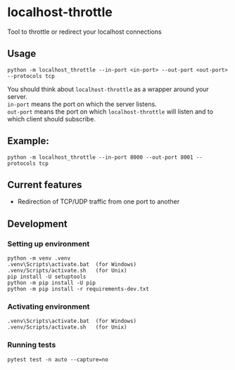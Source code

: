 # localhost-throttle
Tool to throttle or redirect your localhost connections

## Usage
```
python -m localhost_throttle --in-port <in-port> --out-port <out-port> --protocols tcp
```

You should think about `localhost-throttle` as a wrapper around your server.<br>
`in-port` means the port on which the server listens.<br>
`out-port` means the port on which `localhost-throttle` will listen and to which client should subscribe.

## Example:
```
python -m localhost_throttle --in-port 8000 --out-port 8001 --protocols tcp
```

## Current features
- Redirection of TCP/UDP traffic from one port to another

## Development
### Setting up environment
```
python -m venv .venv
.venv\Scripts\activate.bat  (for Windows)
.venv/Scripts/activate.sh   (for Unix)
pip install -U setuptools
python -m pip install -U pip
python -m pip install -r requirements-dev.txt
```

### Activating environment
```
.venv\Scripts\activate.bat  (for Windows)
.venv/Scripts/activate.sh   (for Unix)
```


### Running tests
```
pytest test -n auto --capture=no
```

